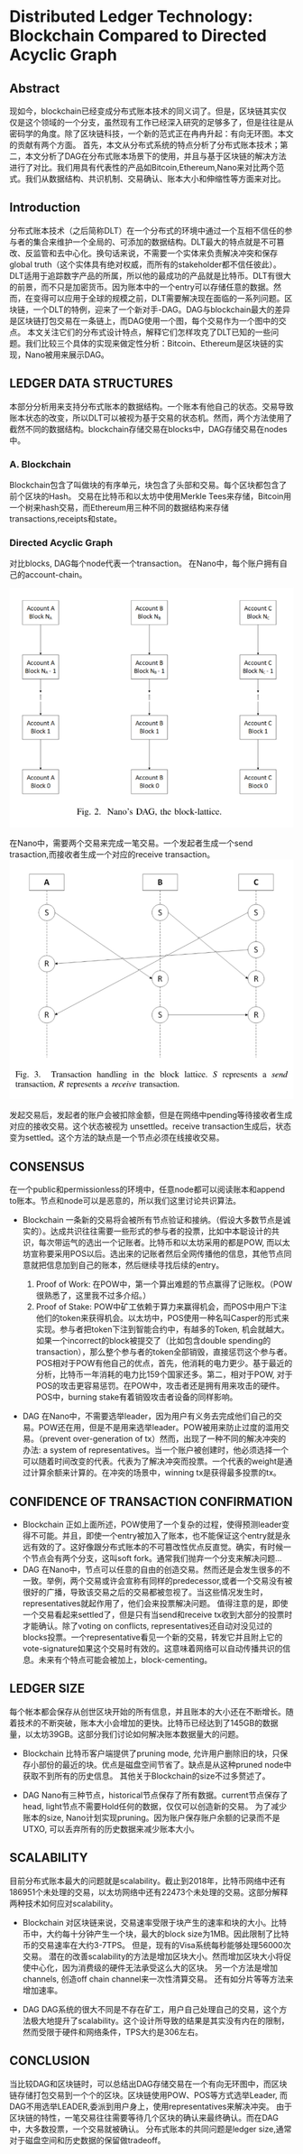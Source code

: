 # Distributed Ledger Technology: Blockchain Compared to Directed Acyclic Graph
## Abstract 
现如今，blockchain已经变成分布式账本技术的同义词了。但是，区块链其实仅仅是这个领域的一个分支，虽然现有工作已经深入研究的足够多了，但是往往是从密码学的角度。除了区块链科技，一个新的范式正在冉冉升起：有向无环图。本文的贡献有两个方面。
首先，本文从分布式系统的特点分析了分布式账本技术；第二，本文分析了DAG在分布式账本场景下的使用，并且与基于区块链的解决方法进行了对比。我们用具有代表性的产品如Bitcoin,Ethereum,Nano来对比两个范式。我们从数据结构、共识机制、交易确认、账本大小和伸缩性等方面来对比。

## Introduction
分布式账本技术（之后简称DLT）在一个分布式的环境中通过一个互相不信任的参与者的集合来维护一个全局的、可添加的数据结构。DLT最大的特点就是不可篡改、反监管和去中心化。换句话来说，不需要一个实体来负责解决冲突和保存global truth（这个实体具有绝对权威，而所有的stakeholder都不信任彼此）。DLT适用于追踪数字产品的所属，所以他的最成功的产品就是比特币。DLT有很大的前景，而不只是加密货币。因为账本中的一个entry可以存储任意的数据。然而，在变得可以应用于全球的规模之前，DLT需要解决现在面临的一系列问题。区块链，一个DLT的特例，迎来了一个新对手-DAG。DAG与blockchain最大的差异是区块链打包交易在一条链上，而DAG使用一个图，每个交易作为一个图中的交点。
本文关注它们的分布式设计特点，解释它们怎样攻克了DLT已知的一些问题。我们比较三个具体的实现来做定性分析：Bitcoin、Ethereum是区块链的实现，Nano被用来展示DAG。

## LEDGER DATA STRUCTURES
本部分分析用来支持分布式账本的数据结构。一个账本有他自己的状态。交易导致账本状态的改变，所以DLT可以被视为基于交易的状态机。然而，两个方法使用了截然不同的数据结构。blockchain存储交易在blocks中，DAG存储交易在nodes中。

### A. Blockchain
Blockchain包含了叫做块的有序单元，块包含了头部和交易。每个区块都包含了前个区块的Hash。
交易在比特币和以太坊中使用Merkle Tees来存储，Bitcoin用一个树来hash交易，而Ethereum用三种不同的数据结构来存储transactions,receipts和state。

### Directed Acyclic Graph
对比blocks, DAG每个node代表一个transaction。
在Nano中，每个账户拥有自己的account-chain。

![](../images/DAG-1.png)

在Nano中，需要两个交易来完成一笔交易。一个发起者生成一个send trasaction,而接收者生成一个对应的receive transaction。
![](../images/DAG-2.png)

发起交易后，发起者的账户会被扣除金额，但是在网络中pending等待接收者生成对应的接收交易。这个状态被视为
unsettled。receive transaction生成后，状态变为settled。这个方法的缺点是一个节点必须在线接收交易。

## CONSENSUS
在一个public和permissionless的环境中，任意node都可以阅读账本和append to账本。节点和node可以是恶意的，所以我们这里讨论共识算法。
- Blockchain
一条新的交易将会被所有节点验证和接纳。（假设大多数节点是诚实的）。达成共识往往需要一些形式的参与者的投票，比如中本聪设计的共识，每次带运气的选出一个记账者。比特币和以太坊采用的都是POW, 而以太坊宣称要采用POS以后。选出来的记账者然后全网传播他的信息，其他节点同意就把信息加到自己的账本，然后继续寻找后续的entry。
    1. Proof of Work: 在POW中，第一个算出难题的节点赢得了记账权。（POW很熟悉了，这里我不过多介绍。）
    2. Proof of Stake: POW中矿工依赖于算力来赢得机会，而POS中用户下注他们的token来获得机会。以太坊中，POS使用一种名叫Casper的形式来实现。参与者把token下注到智能合约中，有越多的Token, 机会就越大。如果一个incorrect的block被提交了（比如包含double spending的transaction），那么整个参与者的token全部销毁，直接惩罚这个参与者。POS相对于POW有他自己的优点，首先，他消耗的电力更少。基于最近的分析，比特币一年消耗的电力比159个国家还多。第二，相对于POW, 对于POS的攻击更容易惩罚。在POW中，攻击者还是拥有用来攻击的硬件。POS中，burning stake有着销毁攻击者设备的同样影响。

    
- DAG
    在Nano中，不需要选举leader，因为用户有义务去完成他们自己的交易。POW还在用，但是不是用来选举leader。POW被用来防止过度的滥用交易。（prevent over-generation of tx）然而，出现了一种不同的解决冲突的办法: a system of representatives。当一个账户被创建时，他必须选择一个可以随着时间改变的代表。代表为了解决冲突而投票。一个代表的weight是通过计算余额来计算的。在冲突的场景中，winning tx是获得最多投票的tx。

## CONFIDENCE OF TRANSACTION CONFIRMATION
- Blockchain
正如上面所述，POW使用了一个复杂的过程，使得预测leader变得不可能。并且，即使一个entry被加入了账本，也不能保证这个entry就是永远有效的了。这好像跟分布式账本的不可篡改性优点反直觉。确实，有时候一个节点会有两个分支，这叫soft fork。通常我们抛弃一个分支来解决问题...
- DAG
在Nano中，节点可以任意的自由的创造交易。然而还是会发生很多的不一致。举例，两个交易或许会宣称有同样的predecessor,或者一个交易没有被很好的广播，导致该交易之后的交易都被忽视了。当这些情况发生时，representatives就起作用了，他们会来投票解决问题。
值得注意的是，即使一个交易看起来settled了，但是只有当send和receive tx收到大部分的投票时才能确认。除了voting on conflicts, representatives还自动对没见过的blocks投票。一个representative看见一个新的交易，转发它并且附上它的vote-signature如果这个交易时有效的。这意味着网络可以自动传播共识的信息。未来有个特点可能会被加上，block-cementing。

## LEDGER SIZE
每个帐本都会保存从创世区块开始的所有信息，并且账本的大小还在不断增长。随着技术的不断突破，账本大小会增加的更快。比特币已经达到了145GB的数据量，以太坊39GB。这部分我们讨论如何解决账本数据量大的问题。
- Blockchain
比特币客户端提供了pruning mode, 允许用户删除旧的块，只保存小部份的最近的块。优点是磁盘空间节省了。缺点是从这种pruned node中获取不到所有的历史信息。
其他关于Blockchain的size不过多赘述了。

- DAG
Nano有三种节点，historical节点保存了所有数据。current节点保存了head, light节点不需要Hold任何的数据，仅仅可以创造新的交易。
为了减少账本的size, Nano计划实现pruning。因为账户保存账户余额的记录而不是UTXO, 可以丢弃所有的历史数据来减少账本大小。

## SCALABILITY
目前分布式账本最大的问题就是scalability。截止到2018年，比特币网络中还有186951个未处理的交易，以太坊网络中还有22473个未处理的交易。这部分解释两种技术如何应对scalability。

- Blockchain
对区块链来说，交易速率受限于块产生的速率和块的大小。比特币中，大约每十分钟产生一个块，最大的block size为1MB。因此限制了比特币的交易速率在大约3-7TPS。
但是，现有的Visa系统每秒能够处理56000次交易。
潜在的改善scalability的方法是增加区块大小。然而增加区块大小将促使中心化，因为消费级的硬件无法承受这么大的区块。
另一个方法是增加channels, 创造off chain channel来一次性清算交易。
还有如分片等等方法来增加速率。

- DAG
DAG系统的很大不同是不存在矿工，用户自己处理自己的交易，这个方法极大地提升了scalability。这个设计所导致的结果是其实没有内在的限制，然而受限于硬件和网络条件，TPS大约是306左右。

## CONCLUSION
当比较DAG和区块链时，可以总结出DAG存储交易在一个有向无环图中，而区块链存储打包交易到一个个的区块。区块链使用POW、POS等方式选举Leader, 而DAG不用选举LEADER,委派到用户身上，使用representatives来解决冲突。
由于区块链的特性，一笔交易往往需要等待几个区块的确认来最终确认。而在DAG中，大多数投票，一个交易就被确认。
分布式账本的共同问题是ledger size,通常对于磁盘空间和历史数据的保留做tradeoff。





